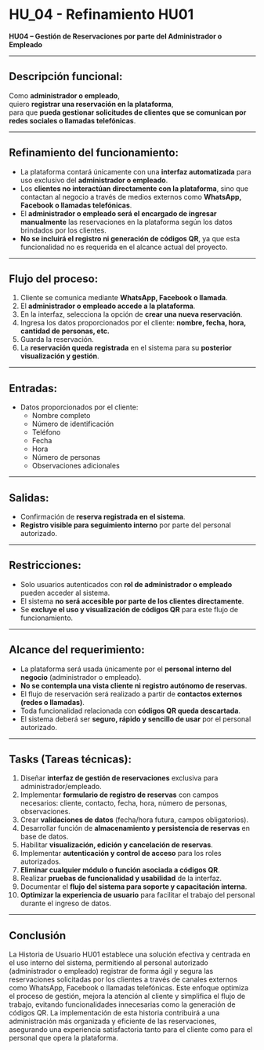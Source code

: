 # **HU_04 - Refinamiento HU01**

**HU04 – Gestión de Reservaciones por parte del Administrador o Empleado**

---

## Descripción funcional:

Como **administrador o empleado**,  
quiero **registrar una reservación en la plataforma**,  
para que **pueda gestionar solicitudes de clientes que se comunican por redes sociales o llamadas telefónicas**.

---

## Refinamiento del funcionamiento:

- La plataforma contará únicamente con una **interfaz automatizada** para uso exclusivo del **administrador o empleado**.
- Los **clientes no interactúan directamente con la plataforma**, sino que contactan al negocio a través de medios externos como **WhatsApp, Facebook o llamadas telefónicas**.
- El **administrador o empleado será el encargado de ingresar manualmente** las reservaciones en la plataforma según los datos brindados por los clientes.
- **No se incluirá el registro ni generación de códigos QR**, ya que esta funcionalidad no es requerida en el alcance actual del proyecto.

---

## Flujo del proceso:

1. Cliente se comunica mediante **WhatsApp, Facebook o llamada**.  
2. El **administrador o empleado accede a la plataforma**.  
3. En la interfaz, selecciona la opción de **crear una nueva reservación**.  
4. Ingresa los datos proporcionados por el cliente: **nombre, fecha, hora, cantidad de personas, etc.**  
5. Guarda la reservación.  
6. La **reservación queda registrada** en el sistema para su **posterior visualización y gestión**.

---

## Entradas:

- Datos proporcionados por el cliente:  
  - Nombre completo
  - Número de identificación
  - Teléfono  
  - Fecha  
  - Hora  
  - Número de personas  
  - Observaciones adicionales

---

## Salidas:

- Confirmación de **reserva registrada en el sistema**.  
- **Registro visible para seguimiento interno** por parte del personal autorizado.

---

## Restricciones:

- Solo usuarios autenticados con **rol de administrador o empleado** pueden acceder al sistema.  
- El sistema **no será accesible por parte de los clientes directamente**.  
- Se **excluye el uso y visualización de códigos QR** para este flujo de funcionamiento.

---

## Alcance del requerimiento:

- La plataforma será usada únicamente por el **personal interno del negocio** (administrador o empleado).
- **No se contempla una vista cliente ni registro autónomo de reservas**.
- El flujo de reservación será realizado a partir de **contactos externos (redes o llamadas)**.
- Toda funcionalidad relacionada con **códigos QR queda descartada**.
- El sistema deberá ser **seguro, rápido y sencillo de usar** por el personal autorizado.

---

## Tasks (Tareas técnicas):

1. Diseñar **interfaz de gestión de reservaciones** exclusiva para administrador/empleado.  
2. Implementar **formulario de registro de reservas** con campos necesarios: cliente, contacto, fecha, hora, número de personas, observaciones.  
3. Crear **validaciones de datos** (fecha/hora futura, campos obligatorios).  
4. Desarrollar función de **almacenamiento y persistencia de reservas** en base de datos.  
5. Habilitar **visualización, edición y cancelación de reservas**.  
6. Implementar **autenticación y control de acceso** para los roles autorizados.  
7. **Eliminar cualquier módulo o función asociada a códigos QR**.  
8. Realizar **pruebas de funcionalidad y usabilidad** de la interfaz.  
9. Documentar el **flujo del sistema para soporte y capacitación interna**.  
10. **Optimizar la experiencia de usuario** para facilitar el trabajo del personal durante el ingreso de datos.

---

## Conclusión

La Historia de Usuario HU01 establece una solución efectiva y centrada en el uso interno del sistema, permitiendo al personal autorizado (administrador o empleado) registrar de forma ágil y segura las reservaciones solicitadas por los clientes a través de canales externos como WhatsApp, Facebook o llamadas telefónicas. Este enfoque optimiza el proceso de gestión, mejora la atención al cliente y simplifica el flujo de trabajo, evitando funcionalidades innecesarias como la generación de códigos QR. La implementación de esta historia contribuirá a una administración más organizada y eficiente de las reservaciones, asegurando una experiencia satisfactoria tanto para el cliente como para el personal que opera la plataforma.
